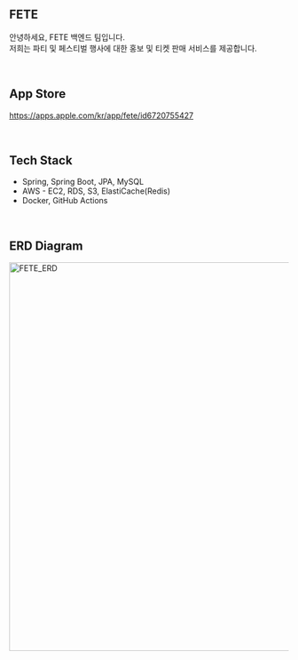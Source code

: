FETE
---
안녕하세요, FETE 백엔드 팀입니다.<br>
저희는 파티 및 페스티벌 행사에 대한 홍보 및 티켓 판매 서비스를 제공합니다.

</br>

App Store
---
https://apps.apple.com/kr/app/fete/id6720755427

</br>

Tech Stack
---
- Spring, Spring Boot, JPA, MySQL
- AWS - EC2, RDS, S3, ElastiCache(Redis)
- Docker, GitHub Actions

</br>

ERD Diagram
---
<img src="https://github.com/user-attachments/assets/4ee1d694-a905-41aa-9299-dfe537af1c15" alt="FETE_ERD" width="700"/>
